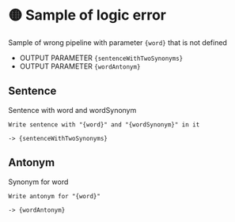 # 🟡 Sample of logic error

Sample of wrong pipeline with parameter `{word}` that is not defined

-   OUTPUT PARAMETER `{sentenceWithTwoSynonyms}`
-   OUTPUT PARAMETER `{wordAntonym}`

## Sentence

Sentence with word and wordSynonym

```text
Write sentence with "{word}" and "{wordSynonym}" in it
```

`-> {sentenceWithTwoSynonyms}`

## Antonym

Synonym for word

```text
Write antonym for "{word}"
```

`-> {wordAntonym}`
